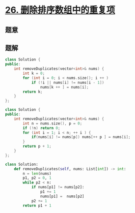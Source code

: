 #  [26. 删除排序数组中的重复项](https://leetcode-cn.com/problems/remove-duplicates-from-sorted-array/)

## 题意



## 题解

```c++
class Solution {
public:
    int removeDuplicates(vector<int>& nums) {
        int k = 0;
        for (int i = 0; i < nums.size(); i ++ )
            if (!i || nums[i] != nums[i - 1])
                nums[k ++ ] = nums[i];
        return k;
    }
};
```



```c++
class Solution {
public:
    int removeDuplicates(vector<int>& nums) {
        int n = nums.size(), p = 0;
        if (!n) return 0;
        for (int i = 1; i < n; ++ i ) {
            if(nums[i] != nums[p]) nums[++ p ] = nums[i];
        }
        return p + 1;
    }
};
```



```python
class Solution:
    def removeDuplicates(self, nums: List[int]) -> int:
        n = len(nums)
        p1, p2 = 0, 1
        while p2 < n:
            if nums[p1] != nums[p2]:
                p1 += 1
                nums[p1] =  nums[p2]
            p2 += 1 
        return p1 + 1
```

